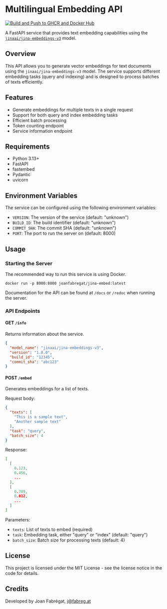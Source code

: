 # Multilingual Embedding API

[![Build and Push to GHCR and Docker Hub](https://github.com/joanfabregat/jina-embed/actions/workflows/build.yaml/badge.svg)](https://github.com/joanfabregat/jina-embed/actions/workflows/build.yaml)

A FastAPI service that provides text embedding capabilities using the [
`jinaai/jina-embeddings-v3`](https://huggingface.co/jinaai/jina-embeddings-v3) model.

## Overview

This API allows you to generate vector embeddings for text documents using the `jinaai/jina-embeddings-v3` model. The
service supports different embedding tasks (query and indexing) and is designed to process batches of texts efficiently.

## Features

- Generate embeddings for multiple texts in a single request
- Support for both query and index embedding tasks
- Efficient batch processing
- Token counting endpoint
- Service information endpoint

## Requirements

- Python 3.13+
- FastAPI
- fastembed
- Pydantic
- uvicorn

## Environment Variables

The service can be configured using the following environment variables:

- `VERSION`: The version of the service (default: "unknown")
- `BUILD_ID`: The build identifier (default: "unknown")
- `COMMIT_SHA`: The commit SHA (default: "unknown")
- `PORT`: The port to run the server on (default: 8000)

## Usage

### Starting the Server

The recommended way to run this service is using Docker.

```shell
docker run -p 8000:8000 joanfabregat/jina-embed:latest
```

Documentation for the API can be found at `/docs` or `/redoc` when running the server.

### API Endpoints

#### GET `/info`

Returns information about the service.

```json
{
  "model_name": "jinaai/jina-embeddings-v3",
  "version": "1.0.0",
  "build_id": "12345",
  "commit_sha": "abc123"
}
```

#### POST `/embed`

Generates embeddings for a list of texts.

Request body:

```json
{
  "texts": [
    "This is a sample text",
    "Another sample text"
  ],
  "task": "query",
  "batch_size": 4
}
```

Response:

```json
[
  [
    0.123,
    0.456,
    ...
  ],
  [
    0.789,
    0.012,
    ...
  ]
]
```

Parameters:

- `texts`: List of texts to embed (required)
- `task`: Embedding task, either "query" or "index" (default: "query")
- `batch_size`: Batch size for processing texts (default: 4)

## License

This project is licensed under the MIT License - see the license notice in the code for details.

## Credits

Developed by Joan Fabrégat, j@fabreg.at